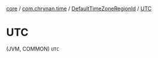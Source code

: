 [core](../../index.md) / [com.chrynan.time](../index.md) / [DefaultTimeZoneRegionId](index.md) / [UTC](./-u-t-c.md)

# UTC

(JVM, COMMON) `UTC`